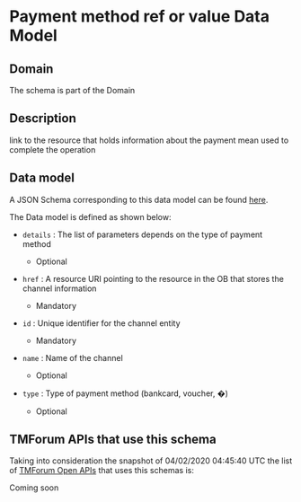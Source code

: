# Payment method ref or value Data Model

## Domain

The  schema is part of the  Domain

## Description

link to the resource that holds information about the payment mean used to complete the operation

## Data model

A JSON Schema corresponding to this data model can be found
[here](https://github.com/tmforum-rand/schemas/blob/candidates/Customer/PaymentMethodRefOrValue.schema.json).

The Data model is defined as shown below:
- `details` : The list of parameters depends on the type of payment method

  - Optional

- `href` : A resource URI pointing to the resource in the OB that stores the channel information

  - Mandatory

- `id` : Unique identifier for the channel entity

  - Mandatory

- `name` : Name of the channel

  - Optional

- `type` : Type of payment method (bankcard, voucher, �)

  - Optional





## TMForum APIs that use this schema

Taking into consideration the snapshot of 04/02/2020 04:45:40 UTC the list of [TMForum Open APIs](https://www.tmforum.org/open-apis/) that uses this schemas is:

Coming soon
